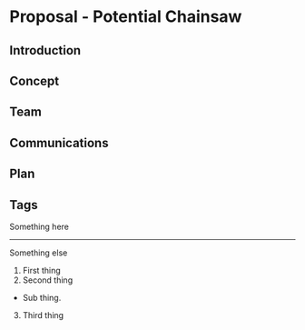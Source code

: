 # Proposal - Potential Chainsaw

## Introduction

## Concept

## Team

## Communications

## Plan

## Tags
Something here

---

Something else

1. First thing
2. Second thing
  * Sub thing.
3. Third thing

